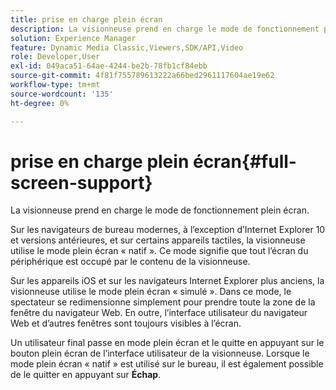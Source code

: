 ```yaml
---
title: prise en charge plein écran
description: La visionneuse prend en charge le mode de fonctionnement plein écran.
solution: Experience Manager
feature: Dynamic Media Classic,Viewers,SDK/API,Video
role: Developer,User
exl-id: 049aca51-64ae-4244-be2b-78fb1cf84ebb
source-git-commit: 4f81f755789613222a66bed2961117604ae19e62
workflow-type: tm+mt
source-wordcount: '135'
ht-degree: 0%

---
```


# prise en charge plein écran{#full-screen-support}

La visionneuse prend en charge le mode de fonctionnement plein écran.

Sur les navigateurs de bureau modernes, à l’exception d’Internet Explorer 10 et versions antérieures, et sur certains appareils tactiles, la visionneuse utilise le mode plein écran « natif ». Ce mode signifie que tout l’écran du périphérique est occupé par le contenu de la visionneuse.

Sur les appareils iOS et sur les navigateurs Internet Explorer plus anciens, la visionneuse utilise le mode plein écran « simulé ». Dans ce mode, le spectateur se redimensionne simplement pour prendre toute la zone de la fenêtre du navigateur Web. En outre, l’interface utilisateur du navigateur Web et d’autres fenêtres sont toujours visibles à l’écran.

Un utilisateur final passe en mode plein écran et le quitte en appuyant sur le bouton plein écran de l’interface utilisateur de la visionneuse. Lorsque le mode plein écran « natif » est utilisé sur le bureau, il est également possible de le quitter en appuyant sur **Échap**.
